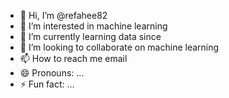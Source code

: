 - 👋 Hi, I’m @refahee82
- 👀 I’m interested in machine learning 
- 🌱 I’m currently learning data since 
- 💞️ I’m looking to collaborate on machine learning 
- 📫 How to reach me email
- 😄 Pronouns: ...
- ⚡ Fun fact: ...

<!---
refahee82/refahee82 is a ✨ special ✨ repository because its `README.md` (this file) appears on your GitHub profile.
You can click the Preview link to take a look at your changes.
--->
